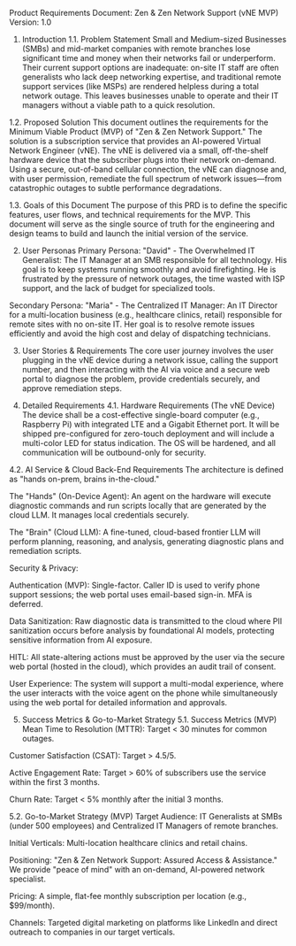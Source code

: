 Product Requirements Document: Zen & Zen Network Support (vNE MVP)
Version: 1.0

1. Introduction
   1.1. Problem Statement
   Small and Medium-sized Businesses (SMBs) and mid-market companies with remote branches lose significant time and money when their networks fail or underperform. Their current support options are inadequate: on-site IT staff are often generalists who lack deep networking expertise, and traditional remote support services (like MSPs) are rendered helpless during a total network outage. This leaves businesses unable to operate and their IT managers without a viable path to a quick resolution.

1.2. Proposed Solution
This document outlines the requirements for the Minimum Viable Product (MVP) of "Zen & Zen Network Support." The solution is a subscription service that provides an AI-powered Virtual Network Engineer (vNE). The vNE is delivered via a small, off-the-shelf hardware device that the subscriber plugs into their network on-demand. Using a secure, out-of-band cellular connection, the vNE can diagnose and, with user permission, remediate the full spectrum of network issues—from catastrophic outages to subtle performance degradations.

1.3. Goals of this Document
The purpose of this PRD is to define the specific features, user flows, and technical requirements for the MVP. This document will serve as the single source of truth for the engineering and design teams to build and launch the initial version of the service.

2. User Personas
   Primary Persona: "David" - The Overwhelmed IT Generalist: The IT Manager at an SMB responsible for all technology. His goal is to keep systems running smoothly and avoid firefighting. He is frustrated by the pressure of network outages, the time wasted with ISP support, and the lack of budget for specialized tools.

Secondary Persona: "Maria" - The Centralized IT Manager: An IT Director for a multi-location business (e.g., healthcare clinics, retail) responsible for remote sites with no on-site IT. Her goal is to resolve remote issues efficiently and avoid the high cost and delay of dispatching technicians.

3. User Stories & Requirements
   The core user journey involves the user plugging in the vNE device during a network issue, calling the support number, and then interacting with the AI via voice and a secure web portal to diagnose the problem, provide credentials securely, and approve remediation steps.

4. Detailed Requirements
   4.1. Hardware Requirements (The vNE Device)
   The device shall be a cost-effective single-board computer (e.g., Raspberry Pi) with integrated LTE and a Gigabit Ethernet port. It will be shipped pre-configured for zero-touch deployment and will include a multi-color LED for status indication. The OS will be hardened, and all communication will be outbound-only for security.

4.2. AI Service & Cloud Back-End Requirements
The architecture is defined as "hands on-prem, brains in-the-cloud."

The "Hands" (On-Device Agent): An agent on the hardware will execute diagnostic commands and run scripts locally that are generated by the cloud LLM. It manages local credentials securely.

The "Brain" (Cloud LLM): A fine-tuned, cloud-based frontier LLM will perform planning, reasoning, and analysis, generating diagnostic plans and remediation scripts.

Security & Privacy:

Authentication (MVP): Single-factor. Caller ID is used to verify phone support sessions; the web portal uses email-based sign-in. MFA is deferred.

Data Sanitization: Raw diagnostic data is transmitted to the cloud where PII sanitization occurs before analysis by foundational AI models, protecting sensitive information from AI exposure.

HITL: All state-altering actions must be approved by the user via the secure web portal (hosted in the cloud), which provides an audit trail of consent.

User Experience: The system will support a multi-modal experience, where the user interacts with the voice agent on the phone while simultaneously using the web portal for detailed information and approvals.

5. Success Metrics & Go-to-Market Strategy
   5.1. Success Metrics (MVP)
   Mean Time to Resolution (MTTR): Target < 30 minutes for common outages.

Customer Satisfaction (CSAT): Target > 4.5/5.

Active Engagement Rate: Target > 60% of subscribers use the service within the first 3 months.

Churn Rate: Target < 5% monthly after the initial 3 months.

5.2. Go-to-Market Strategy (MVP)
Target Audience: IT Generalists at SMBs (under 500 employees) and Centralized IT Managers of remote branches.

Initial Verticals: Multi-location healthcare clinics and retail chains.

Positioning: "Zen & Zen Network Support: Assured Access & Assistance." We provide "peace of mind" with an on-demand, AI-powered network specialist.

Pricing: A simple, flat-fee monthly subscription per location (e.g., $99/month).

Channels: Targeted digital marketing on platforms like LinkedIn and direct outreach to companies in our target verticals.

